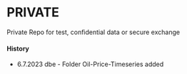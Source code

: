 # PRIVATE
Private Repo for test, confidential data or secure exchange

#### History
+ 6.7.2023 dbe - Folder Oil-Price-Timeseries added

